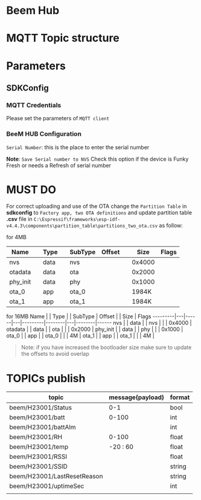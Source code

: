 Beem Hub 
====================

# MQTT Topic structure

# Parameters
## SDKConfig
### MQTT Credentials
 Please set the parameters of `MQTT client`
### BeeM HUB Configuration
 `Serial Number`: this is the place to enter the serial number
	
__Note__: `Save Serial number to NVS` Check this option if the device is Funky Fresh or needs a Refresh of serial number 

# MUST DO

For correct uploading and use of the OTA change the `Partition Table` in **sdkconfig** to `Factory app, two OTA definitions` and
update partition table **.csv** file in `C:\Espressif\frameworks\esp-idf-v4.4.3\components\partition_table\partitions_two_ota.csv` as follow:

for 4MB

Name     |   | Type |   | SubType | Offset |   | Size   | Flags
---------|---|------|---|---------|--------|---|--------|------
nvs      |   | data |   | nvs     |        |   | 0x4000 |
otadata  |   | data |   | ota     |        |   | 0x2000 |
phy_init |   | data |   | phy     |        |   | 0x1000 |
ota_0    |   | app  |   | ota_0   |        |   | 1984K  |
ota_1    |   | app  |   | ota_1   |        |   | 1984K  |


for 16MB
Name     |   | Type |   | SubType | Offset |   | Size   | Flags
---------|---|------|---|---------|--------|---|--------|------
nvs      |   | data |   | nvs     |        |   | 0x4000 |
otadata  |   | data |   | ota     |        |   | 0x2000 |
phy_init |   | data |   | phy     |        |   | 0x1000 |
ota_0    |   | app  |   | ota_0   |        |   | 4M	|
ota_1    |   | app  |   | ota_1   |        |   | 4M	|


>Note: if you have increased the bootloader size	 make sure to update the offsets to avoid overlap   

# TOPICs publish
| topic                       | message(payload) | format |
|-----------------------------|------------------|--------|
| beem/H23001/Status          | 0-1              | bool   |
| beem/H23001/batt            | 0-100            | int    |
| beem/H23001/battAlm         |                  | int    |
| beem/H23001/RH              | 0-100            | float  |
| beem/H23001/temp            | -20 : 60         | float  |
| beem/H23001/RSSI            |                  | float  |
| beem/H23001/SSID            |                  | string |
| beem/H23001/LastResetReason |                  | string |
| beem/H23001/uptimeSec       |                  | int    |
|                             |                  |        |